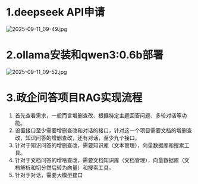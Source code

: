 # 1.deepseek API申请

![2025-09-11_09-49.jpg](https://cdn.jsdelivr.net/gh/zilong-ding/note-gen-image-sync@main/a7e98e51-607a-4bb7-9c13-cc78080694be.jpeg)

# 2.ollama安装和qwen3:0.6b部署

![2025-09-11_09-52.jpg](https://cdn.jsdelivr.net/gh/zilong-ding/note-gen-image-sync@main/1bca7515-9a78-408c-ab66-316a21ca5d2f.jpeg)

# 3.政企问答项目RAG实现流程

1. 首先查看需求，一般而言增删查改、根据特定主题回答问题、多轮对话等功能。
2. 设置接口至少需要增删查改和对话的接口，针对这一个项目需要文档的增删查改，知识问答的增删查改，还有对话，至少九个接口。
3. 针对于知识问答的增删查改，需要知识库（文本管理），向量数据库和搜索工具。
4. 针对于文档问答的增啥查改，需要文档知识库（文档管理），向量数据库（文档解析和切分然后转为向量）和搜索工具。
5. 针对于对话，需要大模型接口
